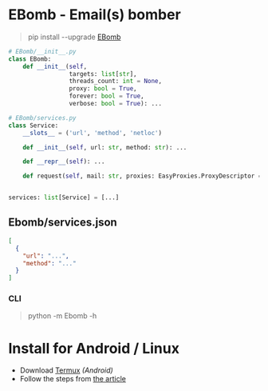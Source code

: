 # EBomb - Email(s) bomber

> pip install --upgrade [EBomb](https://pypi.org/project/EBomb/)

```python
# EBomb/__init__.py
class EBomb:
    def __init__(self,
                 targets: list[str],
                 threads_count: int = None,
                 proxy: bool = True,
                 forever: bool = True,
                 verbose: bool = True): ...
```

```python
# EBomb/services.py
class Service:
    __slots__ = ('url', 'method', 'netloc')

    def __init__(self, url: str, method: str): ...

    def __repr__(self): ...

    def request(self, mail: str, proxies: EasyProxies.ProxyDescriptor = None) -> requests.Response: ...


services: list[Service] = [...]
```

## Ebomb/services.json

```json
[
  {
    "url": "...",
    "method": "..."
  }
]
```

### CLI

> python -m Ebomb -h


# Install for Android / Linux
- Download [Termux](https://github.com/termux/termux-app/releases) _(Android)_
- Follow the steps from [the article](https://te.legra.ph/EBomb-06-08)
